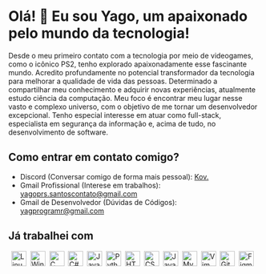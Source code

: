 <!--
Olá! Se você está lendo isso, provavelmente teve algum tipo de interesse em meu perfil.
Sinta-se à vontade para usar este código e criar o seu próprio perfil!
A única coisa que peço é que deixe o link para este repositório no seu perfil.
(E claro, substitua as informações com as suas)

ATENÇÃO: Para que este arquivo funcione, você precisa renomeá-lo para "README.md", sem as aspas.
Escolha entre as opções de idioma disponíveis e renomeie o arquivo de acordo. Por exemplo, se você
quiser usar o português, apague o arquivo "en-us.md" e renomeie este arquivo para "README.md".
Lembre-se também de deixar o arquivo README.md no diretório raiz do seu perfil juntamente com
a pasta assets para que o GitHub possa reconhecê-lo.

Se tiver alguma dúvida, pode me contatar no Discord, sem problemas.
-->

<!-- Título central -->
# Olá! 👋 Eu sou Yago, um apaixonado pelo mundo da tecnologia!

<!-- Texto de introdução do seu perfil -->
<!-- Aqui, eu recomendo que você faça um texto curto, mas que seja o suficiente para que as pessoas
 saibam quem você é. Especificamente este README.md, eu tentei fazer mais focado em quem eu sou e
  no que eu faço de forma minimamente profissional e pessoal, mas faça como preferir-->
Desde o meu primeiro contato com a tecnologia por meio de videogames, como o icônico PS2, tenho explorado apaixonadamente esse fascinante mundo. Acredito profundamente no potencial transformador da tecnologia para melhorar a qualidade de vida das pessoas. Determinado a compartilhar meu conhecimento e adquirir novas experiências, atualmente estudo ciência da computação. Meu foco é encontrar meu lugar nesse vasto e complexo universo, com o objetivo de me tornar um desenvolvedor excepcional. Tenho especial interesse em atuar como full-stack, especialista em segurança da informação e, acima de tudo, no desenvolvimento de software.

<!-- Seção de links para redes sociais ou contato -->
<!-- Recomendo que coloque links para redes sociais ou contatos que você deseja compartilhar. Você pode  usar ícones de redes sociais ou apenas texto, como eu fiz. No entanto, tente utilizar redes sociais específicas para desenvolvedores, como o LinkedIn, ou redes sociais que você utiliza para fins profissionais. -->
## Como entrar em contato comigo?

<!-- Meu discord, por exemplo, é uma forma de contato que eu uso para fins tanto profissionais quanto pessoais, então eu coloquei ele aqui. -->
- Discord (Conversar comigo de forma mais pessoal): [Kov.](https://discordapp.com/users/405423872754712586)
- Gmail Profissional (Interese em trabalhos): [yagoprs.santoscontato@gmail.com](mailto:yagoprs.santoscontato@gmail.com)
- Gmail de Desenvolvedor (Dúvidas de Códigos): [yagprogramr@gmail.com](mailto:yagprogramr@gmail.com)

<!-- Seção de Habilidades -->
<!-- Aqui, você pode colocar as suas habilidades. Eu recomendo que você coloque apenas as habilidades que você tem mais domínio e que possuem influência direta na sua área de atuação. -->
## Já trabalhei com

<!-- Lembre-se! Fique atento com o espaçamento e com o tamanho das imagens. Se você colocar muitas imagens ou deixar o tamanho disregulado, o layout do seu perfil pode quebrar. -->
<div style="display: flex; justify-content: center; align-items: center;">
    <img src="https://cdn.jsdelivr.net/gh/devicons/devicon/icons/linux/linux-original.svg" height="30" alt="Linux"> &nbsp;&nbsp;
    <img src="https://cdn.jsdelivr.net/gh/devicons/devicon/icons/windows8/windows8-original.svg" height="30" alt="Windows"> &nbsp;&nbsp;
    <img src="https://cdn.jsdelivr.net/gh/devicons/devicon/icons/c/c-original.svg" height="30" alt="C"> &nbsp;&nbsp;
    <img src="https://cdn.jsdelivr.net/gh/devicons/devicon/icons/csharp/csharp-original.svg" height="30" alt="C#"> &nbsp;&nbsp;
    <img src="https://cdn.jsdelivr.net/gh/devicons/devicon/icons/java/java-original.svg" height="30" alt="Java"> &nbsp;&nbsp;
    <img src="https://cdn.jsdelivr.net/gh/devicons/devicon/icons/python/python-original.svg" height="30" alt="Python"> &nbsp;&nbsp;
    <img src="https://cdn.jsdelivr.net/gh/devicons/devicon/icons/html5/html5-original.svg" height="30" alt="HTML5"> &nbsp;&nbsp;
    <img src="https://cdn.jsdelivr.net/gh/devicons/devicon/icons/css3/css3-original.svg" height="30" alt="CSS3"> &nbsp;&nbsp;
    <img src="https://cdn.jsdelivr.net/gh/devicons/devicon/icons/javascript/javascript-original.svg" height="30" alt="JavaScript"> &nbsp;&nbsp;
    <img src="https://cdn.jsdelivr.net/gh/devicons/devicon/icons/mysql/mysql-original.svg" height="30" alt="MySQL"> &nbsp;&nbsp;
    <img src="https://cdn.jsdelivr.net/gh/devicons/devicon/icons/vim/vim-original.svg" height="30" alt="Vim"> &nbsp;&nbsp;
    <img src="https://cdn.jsdelivr.net/gh/devicons/devicon/icons/git/git-original.svg" height="30" alt="Git"> &nbsp;&nbsp;
    <img src="https://cdn.jsdelivr.net/gh/devicons/devicon/icons/figma/figma-original.svg" height="30" alt="Figma"> &nbsp;&nbsp;
</div>

<!--
Bom, é isso! Espero que você tenha gostado do meu perfil e que tenha conseguido criar o
seu próprio perfil. Recomendo seriamente que você não copie o meu código, fazer o seu
próp

rio código é uma ótima forma de aprender e de sentir orgulho do seu trabalho.

Especificamente este README.md teve direta influência do perfil do [arthurspk](https://github.com/arthurspk/arthurspk), que me ajudou a criar o meu próprio perfil. Se você gostou do meu perfil, recomendo que você dê uma olhada no perfil dele, é muito bom!

Mas se você insistir em utilizar, não tem problema, eu não vou te impedir. Só peço que
você deixe o link para este repositório no seu perfil, é o mínimo que você pode fazer,
não é mesmo? ;)
-->
